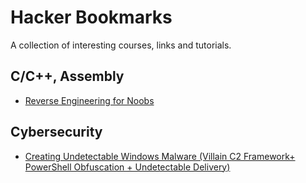 # Hacker Bookmarks

A collection of interesting courses, links and tutorials.

## C/C++, Assembly

- [Reverse Engineering for Noobs](https://x86re.com/)

## Cybersecurity
- [Creating Undetectable Windows Malware (Villain C2 Framework+ PowerShell Obfuscation + Undetectable Delivery)](https://medium.com/@sam.rothlisberger/creating-undetectable-windows-malware-villain-c2-framework-powershell-obfuscation-undetectable-3652998e4152)
